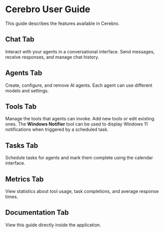 # Cerebro User Guide

This guide describes the features available in Cerebro.

## Chat Tab
Interact with your agents in a conversational interface. Send messages, receive responses, and manage chat history.

## Agents Tab
Create, configure, and remove AI agents. Each agent can use different models and settings.

## Tools Tab
Manage the tools that agents can invoke. Add new tools or edit existing ones.
The **Windows Notifier** tool can be used to display Windows 11 notifications when triggered by a scheduled task.

## Tasks Tab
Schedule tasks for agents and mark them complete using the calendar interface.

## Metrics Tab
View statistics about tool usage, task completions, and average response times.

## Documentation Tab
View this guide directly inside the application.

